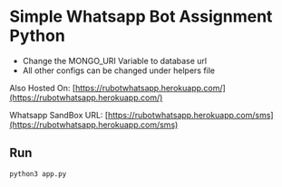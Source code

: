 # Simple Whatsapp Bot Assignment Python

- Change the MONGO_URI Variable to database url
- All other configs can be changed under helpers file

Also Hosted On:
[https://rubotwhatsapp.herokuapp.com/](https://rubotwhatsapp.herokuapp.com/)

Whatsapp SandBox URL:
[https://rubotwhatsapp.herokuapp.com/sms](https://rubotwhatsapp.herokuapp.com/sms)


## Run

```bash
python3 app.py  
``` 

